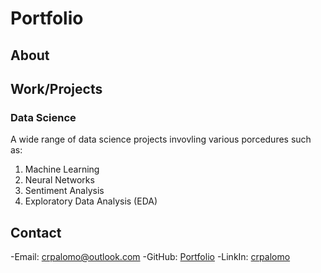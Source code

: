 # Portfolio
## About

## Work/Projects
### Data Science

A wide range of data science projects invovling various porcedures such as:

1. Machine Learning
2. Neural Networks
3. Sentiment Analysis
4. Exploratory Data Analysis (EDA)

## Contact
-Email: crpalomo@outlook.com
-GitHub: [Portfolio](https://crpalomo.github.io/Portfolio/)
-LinkIn: [crpalomo](https://www.linkedin.com/in/crpalomo/)
